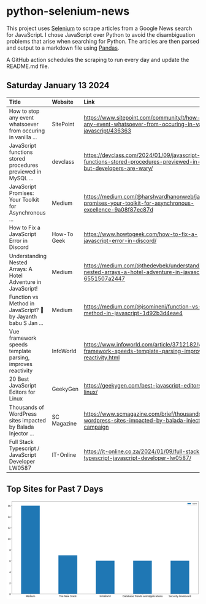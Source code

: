 # python-selenium-news

This project uses [Selenium](https://www.seleniumhq.org/) to scrape articles from a Google News search for JavaScript.
I chose JavaScript over Python to avoid the disambiguation problems that arise when searching for Python.
The articles are then parsed and output to a markdown file using [Pandas](https://pandas.pydata.org/).

A GitHub action schedules the scraping to run every day and update the README.md file.

## Saturday January 13 2024


| Title                                                           | Website     | Link                                                                                                               |
|:----------------------------------------------------------------|:------------|:-------------------------------------------------------------------------------------------------------------------|
| How to stop any event whatsoever from occuring in vanilla ...   | SitePoint   | https://www.sitepoint.com/community/t/how-to-stop-any-event-whatsoever-from-occuring-in-vanilla-javascript/436363  |
| JavaScript functions stored procedures previewed in MySQL ...   | devclass    | https://devclass.com/2024/01/09/javascript-functions-stored-procedures-previewed-in-mysql-but-developers-are-wary/ |
| JavaScript Promises: Your Toolkit for Asynchronous ...          | Medium      | https://medium.com/@harshvardhanonweb/javascript-promises-your-toolkit-for-asynchronous-excellence-9a08f87ec87d    |
| How to Fix a JavaScript Error in Discord                        | How-To Geek | https://www.howtogeek.com/how-to-fix-a-javascript-error-in-discord/                                                |
| Understanding Nested Arrays: A Hotel Adventure in JavaScript!   | Medium      | https://medium.com/@thedevbek/understanding-nested-arrays-a-hotel-adventure-in-javascript-6551507a2447             |
| Function vs Method in JavaScript? 🤔  by Jayanth babu S  Jan ... | Medium      | https://medium.com/@jsomineni/function-vs-method-in-javascript-1d92b3d4eae4                                        |
| Vue framework speeds template parsing, improves reactivity      | InfoWorld   | https://www.infoworld.com/article/3712182/vue-framework-speeds-template-parsing-improves-reactivity.html           |
| 20 Best JavaScript Editors for Linux                            | GeekyGen    | https://geekygen.com/best-javascript-editors-for-linux/                                                            |
| Thousands of WordPress sites impacted by Balada Injector ...    | SC Magazine | https://www.scmagazine.com/brief/thousands-of-wordpress-sites-impacted-by-balada-injector-campaign                 |
| Full Stack Typescript / JavaScript Developer LW0587             | IT-Online   | https://it-online.co.za/2024/01/09/full-stack-typescript-javascript-developer-lw0587/                              |
## Top Sites for Past 7 Days

![Graph of Top Sites](https://raw.githubusercontent.com/dan-mba/python-selenium-news/main/last-week.png)
